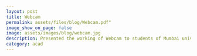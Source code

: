 ```yaml
---
layout: post
title: Webcam
permalink: assets/files/blog/Webcam.pdf"
image_show_on_page: false
image: assets/images/blog/webcam.jpg
description: Presented the working of Webcam to students of Mumbai university
category: acad
---
```


